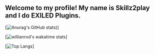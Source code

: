 ## Welcome to my profile! My name is **Skillz2play** and I do EXILED Plugins.

[![Anurag's GitHub stats](https://github-readme-stats.vercel.app/api?username=skillz2play&show_icons=true&theme=radical))]

[![willianrod's wakatime stats](https://github-readme-stats.vercel.app/api/wakatime?username=skillz2play)]

[![Top Langs](https://github-readme-stats.vercel.app/api/top-langs/?username=skillz2play&show_icons=true&theme=radical)]


<!---
Skillz2play/Skillz2play is a ✨ special ✨ repository because its `README.md` (this file) appears on your GitHub profile.
You can click the Preview link to take a look at your changes.
--->
